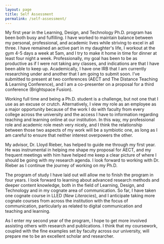 ```yaml
---
layout: page
title: Self Assessment
permalink: /self-assessment/
---
```


My first year in the Learning, Design, and Technology Ph.D. program has been both busy and fulfilling. I have worked to maintain balance between my personal, professional, and academic lives while striving to excel in all three. I have remained an active part in my daughter's life, I workout at the gym 4-5 days a week at 5am, and I try to make it home in time for dinner at least four night a week. Professionally, my goal has been to be as productive as if I were not taking any classes, and indications are that I have been able to keep up. Academically, I have one IRB that I am currently researching under and another that I am going to submit soon. I've submitted to present at two conferences (AECT and The Distance Teaching & Learning Conference), and I am a co-presenter on a proposal for a third conference (Brightspace Fusion).

Working full time and being a Ph.D. student is a challenge, but not one that I use as an excuse or crutch. Alternatively, I view my role as an employee as a major opportunity because of the work I do with faculty from every college across the university and the access I have to information regarding teaching and learning online at our institution. In this way, my professional role and academic role mesh very nicely, and I think the relationship between those two aspects of my work will be a symbiotic one, as long as I am careful to ensure that neither interest overpowers the other.

My advisor, Dr. Lloyd Rieber, has helped to guide me through my first year. He was instrumental in helping me shape my proposal for AECT, and my frequent meetings with him have helped me keep a clear picture of where I should be going with my research agenda. I look forward to working with Dr. Rieber as I continue the journey of working on my Ph.D.

The program of study I have laid out will allow me to finish the program in four years. I look forward to learning about advanced research methods and deeper content knowledge, both in the field of Learning, Design, and Technology and in my cognate area of communication. So far, I have taken one cognate course in LLED (*New Literacies*), and I anticipate taking more cognate courses from across the institution with the focus of communication, particularly as related to digital communication and teaching and learning.

As I enter my second year of the program, I hope to get more involved assisting others with research and publications. I think that my coursework, coupled with the fine examples set by faculty across our university, will prepare me to be an excellent scholar and researcher.


